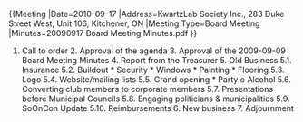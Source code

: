 {{Meeting
|Date=2010-09-17
|Address=KwartzLab Society Inc., 283 Duke Street West, Unit 106, Kitchener, ON
|Meeting Type=Board Meeting
|Minutes=20090917 Board Meeting Minutes.pdf
}}
1. Call to order
   2. Approval of the agenda
   3. Approval of the 2009-09-09 Board Meeting Minutes
   4. Report from the Treasurer
   5. Old Business
      5.1. Insurance
      5.2. Buildout
          * Security
          * Windows
          * Painting
          * Flooring
            5.3. Logo
            5.4. Website/mailing lists
            5.5. Grand opening
          * Party
            o Alcohol
            5.6. Converting club members to corporate members
            5.7. Presentations before Municipal Councils
            5.8. Engaging politicians & municipalities
            5.9. SoOnCon Update
            5.10. Reimbursements
   6. New business
   7. Adjournment
